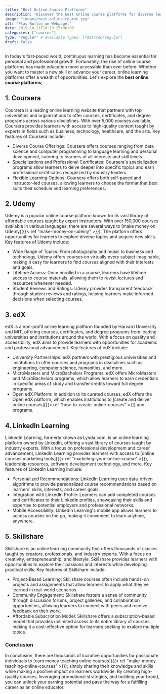 ```yaml
---
title: "Best Online Course Platforms"
description: "Discover the best online course platforms for diverse learning needs and interests on platforms like Coursera, Udemy, edX, LinkedIn Learning, and Skillshare."
image: "images/best-online-course.jpg"
alt: "Play Button on Webpage."
date: 2019-10-21T18:19:25+06:00
categories: ["courses"]
type: "regular" # available types: [featured/regular]
draft: false
---
```


In today's fast-paced world, continuous learning has become essential for personal and professional growth. Fortunately, the rise of online course platforms has made education more accessible than ever before. Whether you want to master a new skill or advance your career, online learning platforms offer a wealth of opportunities. Let's explore the **best online course platforms**;

## 1. Coursera

Coursera is a leading online learning website that partners with top universities and organizations to offer courses, certificates, and degree programs across various disciplines. With over 5,000 courses available, Coursera provides learners with access to high-quality content taught by experts in fields such as business, technology, healthcare, and the arts. Key features of Coursera include:

* Diverse Course Offerings: Coursera offers courses ranging from data science and computer programming to language learning and personal development, catering to learners of all interests and skill levels.
* Specializations and Professional Certificates: Coursera's specialization programs allow learners to delve deeper into specific topics and earn professional certificates recognized by industry leaders.
* Flexible Learning Options: Coursera offers both self-paced and instructor-led courses, allowing learners to choose the format that best suits their schedule and learning preferences.

## 2. Udemy

Udemy is a popular online course platform known for its vast library of affordable courses taught by expert instructors. With over 150,000 courses available in various languages, there are several ways to [make money on Udemy]({{< ref "make-money-on-udemy" >}}). The platform offers opportunities for learners to explore diverse topics and acquire new skills. Key features of Udemy include:

* Wide Range of Topics: From photography and music to business and technology, Udemy offers courses on virtually every subject imaginable, making it easy for learners to find courses aligned with their interests and goals.
* Lifetime Access: Once enrolled in a course, learners have lifetime access to course materials, allowing them to revisit lectures and resources whenever needed.
* Student Reviews and Ratings: Udemy provides transparent feedback through student reviews and ratings, helping learners make informed decisions when selecting courses.

## 3. edX

edX is a non-profit online learning platform founded by Harvard University and MIT, offering courses, certificates, and degree programs from leading universities and institutions around the world. With a focus on quality and accessibility, edX aims to provide learners with opportunities for academic and professional advancement. Key features of edX include:

* University Partnerships: edX partners with prestigious universities and institutions to offer courses and programs in disciplines such as engineering, computer science, humanities, and more.
* MicroMasters and MicroBachelors Programs: edX offers MicroMasters and MicroBachelors programs, which allow learners to earn credentials in specific areas of study and transfer credits toward full degree programs.
* Open edX Platform: In addition to its curated courses, edX offers the Open edX platform, which enables institutions to [create and deliver online courses]({{< ref "how-to-create-online-courses" >}}) and programs.

## 4. LinkedIn Learning

LinkedIn Learning, formerly known as Lynda.com, is an online learning platform owned by LinkedIn, offering a vast library of courses taught by industry experts. With a focus on professional development and career advancement, LinkedIn Learning provides learners with access to [online courses marketing tools]({{< ref "marketing-your-online-course" >}}),  leadership resources, software development technology, and more. Key features of LinkedIn Learning include:

* Personalized Recommendations: LinkedIn Learning uses data-driven algorithms to provide personalized course recommendations based on learners' skills, interests, and career goals.
* Integration with LinkedIn Profile: Learners can add completed courses and certificates to their LinkedIn profiles, showcasing their skills and expertise to potential employers and professional networks.
* Mobile Accessibility: LinkedIn Learning's mobile app allows learners to access courses on the go, making it convenient to learn anytime, anywhere.

## 5. Skillshare

Skillshare is an online learning community that offers thousands of classes taught by creators, professionals, and industry experts. With a focus on creativity, entrepreneurship, and lifestyle, Skillshare provides learners with opportunities to explore their passions and interests while developing practical skills. Key features of Skillshare include:

* Project-Based Learning: Skillshare courses often include hands-on projects and assignments that allow learners to apply what they've learned in real-world scenarios.
* Community Engagement: Skillshare fosters a sense of community through discussion forums, project galleries, and collaboration opportunities, allowing learners to connect with peers and receive feedback on their work.
* Affordable Subscription Model: Skillshare offers a subscription-based model that provides unlimited access to its entire library of courses, making it a cost-effective option for learners seeking to explore multiple topics.

### Conclusion

In conclusion, there are thousands of lucrative opportunities for passionate individuals to [earn money teaching online courses]({{< ref "make-money-teaching-online-courses" >}}); simply sharing their knowledge and skills while making a positive impact on learners worldwide. By creating high-quality courses, leveraging promotional strategies, and building your brand, you can unlock your earning potential and pave the way for a fulfilling career as an online educator.

